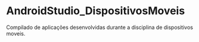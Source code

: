 # AndroidStudio_DispositivosMoveis
Compilado de aplicações desenvolvidas durante a disciplina de dispositivos moveis.


